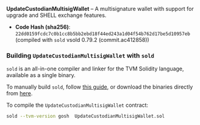 **UpdateCustodianMultisigWallet** – A multisignature wallet with support for upgrade and SHELL exchange features.

- **Code Hash (sha256)**: `22dd0159fcdc7c0b1cc8b5bb2ebd18f44ed243a1d04f54b762d17be5d10957eb` (compiled with `sold` vsold 0.79.2 (commit.ac412858))

### Building `UpdateCustodianMultisigWallet` with `sold`

`sold` is an all-in-one compiler and linker for the TVM Solidity language, available as a single binary.

To manually build `sold`, follow [this guide](https://github.com/gosh-sh/TVM-Solidity-Compiler?tab=readme-ov-file#build-and-install), or download the binaries directly from [here](https://github.com/gosh-sh/TVM-Solidity-Compiler/releases).

To compile the `UpdateCustodianMultisigWallet` contract:

```bash
sold --tvm-version gosh  UpdateCustodianMultisigWallet.sol
```

